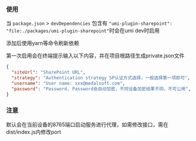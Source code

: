 ### 使用

当 `package.json` > `devDependencies` 包含有 `"umi-plugin-sharepoint": "file:./packages/umi-plugin-sharepoint"`时会在umi dev时启用

添加后使用yarn等命令刷新依赖

第一次启用会在终端提示输入以下内容，并在项目根路径生成private.json文件
```json
{
  "siteUrl": "SharePoint URL",
  "strategy": "Authentication strategy SP认证方式选择，一般选择第一项即可",
  "username": "User name: xxx@medalsoft.com",
  "password": "Password, Password会自动加密，不同设备加密结果不同，不可公用",
}
```

### 注意

默认会在当前设备的8765端口启动服务进行代理，如需修改接口，需在dist/index.js内修改port
